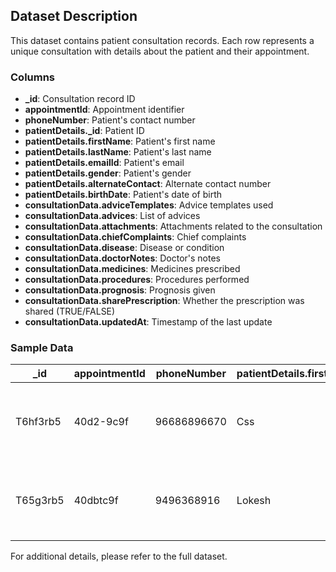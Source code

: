 ## Dataset Description

This dataset contains patient consultation records. Each row represents a unique consultation with details about the patient and their appointment.

### Columns

- **_id**: Consultation record ID
- **appointmentId**: Appointment identifier
- **phoneNumber**: Patient's contact number
- **patientDetails._id**: Patient ID
- **patientDetails.firstName**: Patient's first name
- **patientDetails.lastName**: Patient's last name
- **patientDetails.emailId**: Patient's email
- **patientDetails.gender**: Patient's gender
- **patientDetails.alternateContact**: Alternate contact number
- **patientDetails.birthDate**: Patient's date of birth
- **consultationData.adviceTemplates**: Advice templates used
- **consultationData.advices**: List of advices
- **consultationData.attachments**: Attachments related to the consultation
- **consultationData.chiefComplaints**: Chief complaints
- **consultationData.disease**: Disease or condition
- **consultationData.doctorNotes**: Doctor's notes
- **consultationData.medicines**: Medicines prescribed
- **consultationData.procedures**: Procedures performed
- **consultationData.prognosis**: Prognosis given
- **consultationData.sharePrescription**: Whether the prescription was shared (TRUE/FALSE)
- **consultationData.updatedAt**: Timestamp of the last update

### Sample Data

| _id    | appointmentId | phoneNumber | patientDetails.firstName | patientDetails.lastName | patientDetails.emailId | patientDetails.gender | consultationData.disease | consultationData.medicines | consultationData.prognosis |
|--------|---------------|-------------|--------------------------|-------------------------|------------------------|-----------------------|--------------------------|----------------------------|-----------------------------|
| T6hf3rb5 | 40d2-9c9f     | 96686896670 | Css                      |                         |                        |                       |                          | [{'medicineId': '619404', 'medicineName': 'A', 'frequency': '1-0-1', 'duration': '90', 'instruction': 'AFTER MEAL', 'isActive': True}] | FALSE                           |
| T65g3rb5 | 40dbtc9f     | 9496368916 | Lokesh                   |                         |                        | M                     |                          | [{'medicineId': '619404', 'medicineName': 'A', 'frequency': '1-0-1', 'duration': '90', 'instruction': 'AFTER MEAL', 'isActive': True}] | FALSE                           |

For additional details, please refer to the full dataset.
